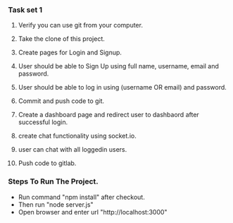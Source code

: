 ### Task set 1

1. Verify you can use git from your computer.

2. Take the clone of this project. 

3. Create pages for Login and Signup.

4. User should be able to Sign Up using full name, username, email and password.

5. User should be able to log in using (username OR email) and password.

6. Commit and push code to git.

7. Create a dashboard page and redirect user to dashbaord after successful login.

8. create chat functionality using socket.io.

9. user can chat with all loggedin users.

10. Push code to gitlab.


### Steps To Run The Project.

- Run command "npm install" after checkout.
- Then run "node server.js"
- Open browser and enter url "http://localhost:3000"